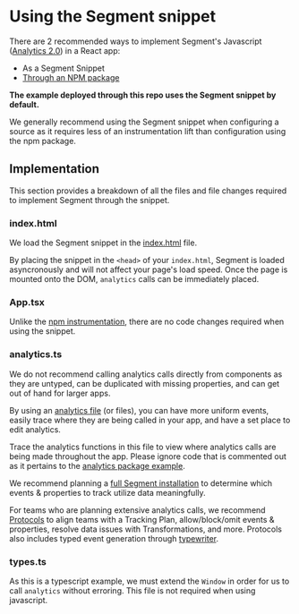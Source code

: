 # Using the Segment snippet

There are 2 recommended ways to implement Segment's Javascript ([Analytics 2.0](https://segment.com/docs/connections/sources/catalog/libraries/website/javascript/)) in a React app:

- As a Segment Snippet
- [Through an NPM package](link_to_analytics_package_readme)

**The example deployed through this repo uses the Segment snippet by default.**

We generally recommend using the Segment snippet when configuring a source as it requires less of an instrumentation lift than configuration using the npm package.

## Implementation

This section provides a breakdown of all the files and file changes required to implement Segment through the snippet.

### index.html

We load the Segment snippet in the [index.html](https://github.com/segmentio/react-example/blob/54d8e648e7137ac27321825a7e3eb6a1736d88eb/public/index.html#L12-L17) file. 

By placing the snippet in the `<head>` of your `index.html`, Segment is loaded asyncronously and will not affect your page's load speed. Once the page is mounted onto the DOM, `analytics` calls can be immediately placed.

### App.tsx

Unlike the [npm instrumentation](link_to_analytics_package_readme_section), there are no code changes required when using the snippet.

### analytics.ts

We do not recommend calling analytics calls directly from components as they are untyped, can be duplicated with missing properties, and can get out of hand for larger apps.

By using an [analytics file](https://github.com/segmentio/react-example/blob/main/src/examples/analytics-quick-start/analytics.ts) (or files), you can have more uniform events, easily trace where they are being called in your app, and have a set place to edit analytics.

Trace the analytics functions in this file to view where analytics calls are being made throughout the app. Please ignore code that is commented out as it pertains to the [analytics package example](link_to_analytics_package_readme_section).

We recommend planning a [full Segment installation](https://segment.com/docs/getting-started/03-planning-full-install/) to determine which events & properties to track utilize data meaningfully.

For teams who are planning extensive analytics calls, we recommend [Protocols](https://segment.com/docs/protocols/) to align teams with a Tracking Plan, allow/block/omit events & properties, resolve data issues with Transformations, and more. Protocols also includes typed event generation through [typewriter](https://segment.com/docs/protocols/apis-and-extensions/typewriter/).

### types.ts

As this is a typescript example, we must extend the `Window` in order for us to call `analytics` without erroring. This file is not required when using javascript.


